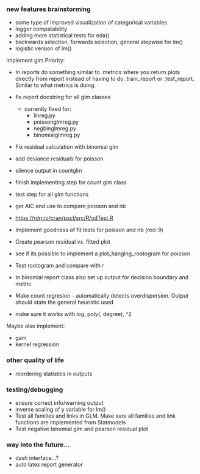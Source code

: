 ### new features brainstorming

- some type of improved visualization of categorical variables
- logger compatability
- adding more statistical tests for eda()
- backwards selection, forwards selection, general stepwise for lm()
- logistic version of lm()

implement glm
Priority:
- In reports do something similar to .metrics where you return plots directly
 from report instead of having to do .train_report or .test_report. Similar to what
 metrics is doing.

- fix report docstring for all glm classes
  - currently fixed for: 
    - linreg.py
    - poissonglmreg.py
    - negbinglmreg.py
    - binomialglmreg.py

- Fix residual calculation with binomial glm
- add deviance residuals for poisson
- silence output in countglm
- finish implementing step for count glm class
- test step for all glm functions

- get AIC and use to compare poisson and nb
- https://rdrr.io/cran/pscl/src/R/odTest.R
- Implement goodness of fit tests for poisson and nb (reci 9)
- Create pearson residual vs. fitted plot
- see if its possible to implement a plot_hanging_rootogram for poisson
- Test rootogram and compare with r
- In binomial report class also set up output for decision boundary and metric
- Make count regresion - automatically detects overdispersion. Output should
  state the general heuristic used

- make sure it works with log, poly(, degree), ^2

Maybe also implement:
- gam
- kernel regression



### other quality of life

- reordering statistics in outputs




### testing/debugging

- ensure correct info/warning output
- inverse scaling of y variable for lm()
- Test all families and links in GLM. Make sure all families
  and link functions are implemented from Statmodels
- Test negative binomial glm and pearson residual plot



### way into the future...

- dash interface...?
- auto latex report generator



